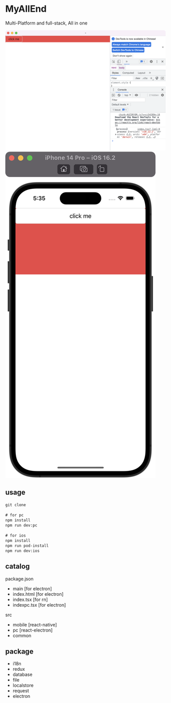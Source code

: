 # MyAllEnd

Multi-Platform and full-stack, All in one

![pc](./document/pc.png)
![mobile](./document/mobile.png)

## usage
```
git clone

# for pc
npm install
npm run dev:pc

# for ios
npm install
npm run pod-install
npm run dev:ios
```

## catalog
package.json
- main [for electron]
- index.html [for electron]
- index.tsx [for rn]
- indexpc.tsx [for electron]

src
- mobile [react-native]
- pc [react-electron]
- common
## package
* i18n
* redux
* database
* file
* localstore
* request
* electron
